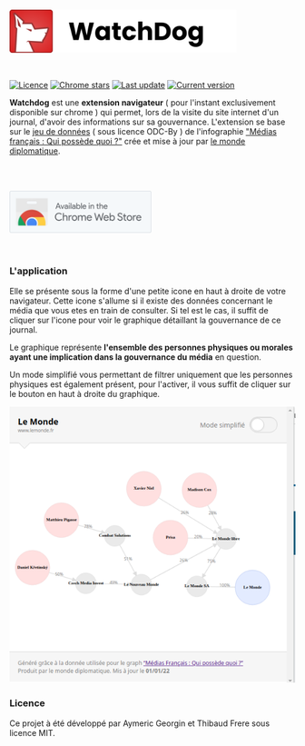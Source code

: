 <br/>
<p>
  <a href="https://github.com/StarNoodle/watchdog" title="logo"><img src="resources/watchdog-logo.png" width="400"></a>
</p>
<br/>

<p>
<a href="https://github.com/StarNoodle/watchdog#licence"><img src="https://img.shields.io/badge/licence-MIT-green" alt="Licence"></a>
<a href="https://github.com/StarNoodle/watchdog"><img src="https://img.shields.io/chrome-web-store/stars/:storeId" alt="Chrome stars"></a>
<a href="https://github.com/StarNoodle/watchdog"><img src="https://img.shields.io/github/last-commit/StarNoodle/watchdog" alt="Last update"></a>
<a href="https://github.com/StarNoodle/watchdog"><img src="https://img.shields.io/github/v/tag/StarNoodle/watchdog" alt="Current version"></a>
</p>

**Watchdog** est une **extension navigateur** ( pour l'instant exclusivement disponible sur chrome ) qui permet, lors de la visite du site internet d'un journal, d'avoir des informations sur sa gouvernance. L'extension se base sur le [jeu de données](https://github.com/mdiplo/Medias_francais) ( sous licence  ODC-By ) de l'infographie ["Médias français : Qui possède quoi ?"](https://www.monde-diplomatique.fr/cartes/PPA) crée et mise à jour par [le monde diplomatique](https://www.monde-diplomatique.fr/).

<br/>
<br/>

<p>
  <a href="https://github.com/StarNoodle/watchdog" title="logo"><img src="resources/install-button.svg" width="250"></a>
</p>

<br/>

### L'application

Elle se présente sous la forme d'une petite icone en haut à droite de votre navigateur. Cette icone s'allume si il existe des données concernant le média que vous etes en train de consulter. Si tel est le cas, il suffit de cliquer sur l'icone pour voir le graphique détaillant la gouvernance de ce journal.

Le graphique représente **l'ensemble des personnes physiques ou morales ayant une implication dans la gouvernance du média** en question. 

Un mode simplifié vous permettant de filtrer uniquement que les personnes physiques est également présent, pour l'activer, il vous suffit de cliquer sur le bouton en haut à droite du graphique.

<img alt="presentation" src="resources/lemonde_full.png">

<br/>

### Licence

Ce projet à été développé par Aymeric Georgin et Thibaud Frere sous licence MIT.
